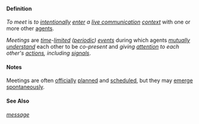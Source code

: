 #### Definition

*To meet* is *to [intentionally](https://github.com/gcassel/Modular-Organization-Terminology/blob/master/terms/intention.md) [enter](https://github.com/gcassel/Modular-Organization-Terminology/blob/master/terms/add.md) a [live communication](https://github.com/gcassel/Modular-Organization-Terminology/blob/master/compound-terms/live-communication.md) [context](https://github.com/gcassel/Modular-Organization-Terminology/blob/master/terms/context.md)* with one or more other [agents](https://github.com/gcassel/Modular-Organization-Terminology/blob/master/terms/agent.md).
		
*Meetings* are *[time](https://github.com/gcassel/Modular-Organization-Terminology/blob/master/terms/time.md)-[limited](https://github.com/gcassel/Modular-Organization-Terminology/blob/master/terms/limit.md) ([periodic](https://github.com/gcassel/Modular-Organization-Terminology/blob/master/terms/period.md)) [events](https://github.com/gcassel/Modular-Organization-Terminology/blob/master/terms/event.md)* during which agents *[mutually](https://github.com/gcassel/Modular-Organization-Terminology/blob/master/terms/mutual.md) [understand](https://github.com/gcassel/Modular-Organization-Terminology/blob/master/terms/understand.md)* each other to be *co-present* and *giving [attention](https://github.com/gcassel/Modular-Organization-Terminology/blob/master/terms/attention.md) to each other's [actions](https://github.com/gcassel/Modular-Organization-Terminology/blob/master/terms/action.md), including [signals](https://github.com/gcassel/Modular-Organization-Terminology/blob/master/terms/signal.md)*. 
		
#### Notes
		
Meetings are often [officially](https://github.com/gcassel/Modular-Organization-Terminology/blob/master/terms/official.md) [planned](https://github.com/gcassel/Modular-Organization-Terminology/blob/master/terms/plan.md) and [scheduled](https://github.com/gcassel/Modular-Organization-Terminology/blob/master/terms/schedule.md), but they may [emerge](https://github.com/gcassel/Modular-Organization-Terminology/blob/master/terms/emerge.md) [spontaneously](https://github.com/gcassel/Modular-Organization-Terminology/blob/master/terms/spontaneous.md).
		
#### See Also

*[message](https://github.com/gcassel/Modular-Organization-Terminology/blob/master/terms/message.md)*
